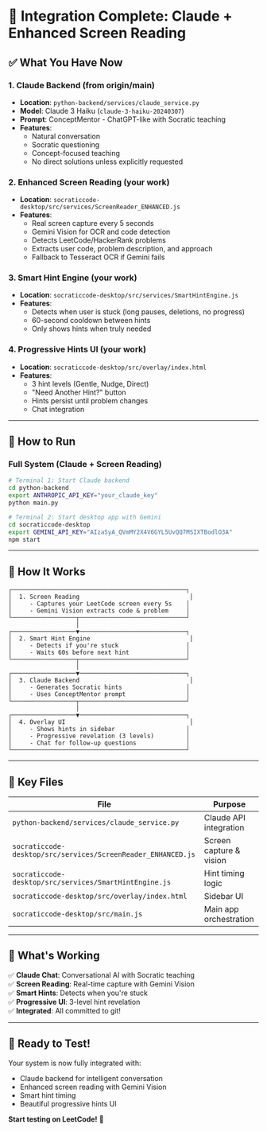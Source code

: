 # 🎉 Integration Complete: Claude + Enhanced Screen Reading

## ✅ What You Have Now

### 1. **Claude Backend** (from origin/main)
- **Location**: `python-backend/services/claude_service.py`
- **Model**: Claude 3 Haiku (`claude-3-haiku-20240307`)
- **Prompt**: ConceptMentor - ChatGPT-like with Socratic teaching
- **Features**:
  - Natural conversation
  - Socratic questioning
  - Concept-focused teaching
  - No direct solutions unless explicitly requested

### 2. **Enhanced Screen Reading** (your work)
- **Location**: `socraticcode-desktop/src/services/ScreenReader_ENHANCED.js`
- **Features**:
  - Real screen capture every 5 seconds
  - Gemini Vision for OCR and code detection
  - Detects LeetCode/HackerRank problems
  - Extracts user code, problem description, and approach
  - Fallback to Tesseract OCR if Gemini fails

### 3. **Smart Hint Engine** (your work)
- **Location**: `socraticcode-desktop/src/services/SmartHintEngine.js`
- **Features**:
  - Detects when user is stuck (long pauses, deletions, no progress)
  - 60-second cooldown between hints
  - Only shows hints when truly needed

### 4. **Progressive Hints UI** (your work)
- **Location**: `socraticcode-desktop/src/overlay/index.html`
- **Features**:
  - 3 hint levels (Gentle, Nudge, Direct)
  - "Need Another Hint?" button
  - Hints persist until problem changes
  - Chat integration

---

## 🚀 How to Run

### Full System (Claude + Screen Reading)
```bash
# Terminal 1: Start Claude backend
cd python-backend
export ANTHROPIC_API_KEY="your_claude_key"
python main.py

# Terminal 2: Start desktop app with Gemini
cd socraticcode-desktop
export GEMINI_API_KEY="AIzaSyA_QVmMY2X4V6GYL5UvQQ7MSIXTBodlO3A"
npm start
```

---

## 🔧 How It Works

```
┌─────────────────────────────────────────────────┐
│  1. Screen Reading                               │
│     - Captures your LeetCode screen every 5s    │
│     - Gemini Vision extracts code & problem     │
└──────────────────┬──────────────────────────────┘
                   │
┌──────────────────▼──────────────────────────────┐
│  2. Smart Hint Engine                            │
│     - Detects if you're stuck                   │
│     - Waits 60s before next hint                │
└──────────────────┬──────────────────────────────┘
                   │
┌──────────────────▼──────────────────────────────┐
│  3. Claude Backend                               │
│     - Generates Socratic hints                  │
│     - Uses ConceptMentor prompt                 │
└──────────────────┬──────────────────────────────┘
                   │
┌──────────────────▼──────────────────────────────┐
│  4. Overlay UI                                   │
│     - Shows hints in sidebar                    │
│     - Progressive revelation (3 levels)         │
│     - Chat for follow-up questions              │
└─────────────────────────────────────────────────┘
```

---

## 📝 Key Files

| File | Purpose |
|------|---------|
| `python-backend/services/claude_service.py` | Claude API integration |
| `socraticcode-desktop/src/services/ScreenReader_ENHANCED.js` | Screen capture & vision |
| `socraticcode-desktop/src/services/SmartHintEngine.js` | Hint timing logic |
| `socraticcode-desktop/src/overlay/index.html` | Sidebar UI |
| `socraticcode-desktop/src/main.js` | Main app orchestration |

---

## 🎯 What's Working

✅ **Claude Chat**: Conversational AI with Socratic teaching  
✅ **Screen Reading**: Real-time capture with Gemini Vision  
✅ **Smart Hints**: Detects when you're stuck  
✅ **Progressive UI**: 3-level hint revelation  
✅ **Integrated**: All committed to git!  

---

## 🚀 Ready to Test!

Your system is now fully integrated with:
- Claude backend for intelligent conversation
- Enhanced screen reading with Gemini Vision
- Smart hint timing
- Beautiful progressive hints UI

**Start testing on LeetCode!** 🎉

